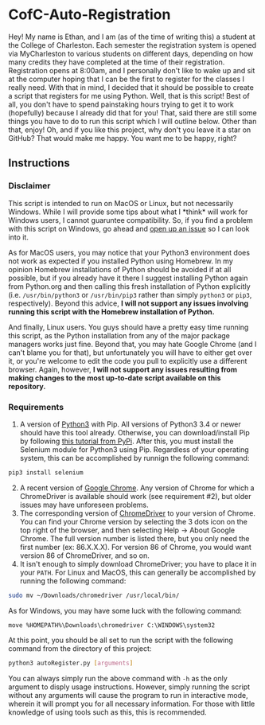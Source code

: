 # CofC-Auto-Registration

Hey! My name is Ethan, and I am (as of the time of writing this) a student at the College of Charleston. Each semester the registration system is opened via MyCharleston to various students on different days, depending on how many credits they have completed at the time of their registration. Registration opens at 8:00am, and I personally don't like to wake up and sit at the computer hoping that I can be the first to register for the classes I really need. With that in mind, I decided that it should be possible to create a script that registers for me using Python. Well, that is this script! Best of all, you don't have to spend painstaking hours trying to get it to work (hopefully) because I already did that for you! That, said there are still some things you have to do to run this script which I will outline below. Other than that, enjoy! Oh, and if you like this project, why don't you leave it a star on GitHub? That would make me happy. You want me to be happy, right?

## Instructions

### Disclaimer

This script is intended to run on MacOS or Linux, but not necessarily Windows. While I will provide some tips about what I \*think\* will work for Windows users, I cannot guaruntee compatibility. So, if you find a problem with this script on Windows, go ahead and [open up an issue](https://github.com/EGuthrieWasTaken/CofC-Auto-Registration/issues) so I can look into it.

As for MacOS users, you may notice that your Python3 environment does not work as expected if you installed Python using Homebrew. In my opinion Homebrew installations of Python should be avoided if at all possible, but if you already have it there I suggest installing Python again from Python.org and then calling this fresh installation of Python explicitly (i.e. ``/usr/bin/python3`` or ``/usr/bin/pip3`` rather than simply ``python3`` or ``pip3``, respectively). Beyond this advice, **I will not support any issues involving running this script with the Homebrew installation of Python.**

And finally, Linux users. You guys should have a pretty easy time running this script, as the Python installation from any of the major package managers works just fine. Beyond that, you may hate Google Chrome (and I can't blame you for that), but unfortunately you will have to either get over it, or you're welcome to edit the code you pull to explicitly use a different browser. Again, however, **I will not support any issues resulting from making changes to the most up-to-date script available on this repository.**

### Requirements

1) A version of [Python3](https://python.org/downloads/) with Pip. All versions of Python3 3.4 or newer should have this tool already. Otherwise, you can download/install Pip by following [this tutorial from PyPi](https://pip.pypa.io/en/stable/installing/). After this, you must install the Selenium module for Python3 using Pip. Regardless of your operating system, this can be accomplished by runnign the following command:

```bash
pip3 install selenium
```

2) A recent version of [Google Chrome](https://www.google.com/chrome/). Any version of Chrome for which a ChromeDriver is available should work (see requirement #2), but older issues may have unforeseen problems.
3) The corresponding version of [ChromeDriver](https://sites.google.com/a/chromium.org/chromedriver/) to your version of Chrome. You can find your Chrome version by selecting the 3 dots icon on the top right of the browser, and then selecting Help -> About Google Chrome. The full version number is listed there, but you only need the first number (ex: 86.X.X.X). For version 86 of Chrome, you would want version 86 of ChromeDriver, and so on.
4) It isn't enough to simply download ChromeDriver; you have to place it in your ``PATH``. For Linux and MacOS, this can generally be accomplished by running the following command:

```bash
sudo mv ~/Downloads/chromedriver /usr/local/bin/
```

As for Windows, you may have some luck with the following command:

```batch
move %HOMEPATH%\Downloads\chromedriver C:\WINDOWS\system32
```

At this point, you should be all set to run the script with the following command from the directory of this project:

```bash
python3 autoRegister.py [arguments]
```

You can always simply run the above command with ``-h`` as the only argument to disply usage instructions. However, simply running the script without any arguments will cause the program to run in interactive mode, wherein it will prompt you for all necessary information. For those with little knowledge of using tools such as this, this is recommended.
